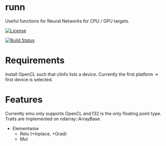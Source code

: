 # runn
Useful functions for Neural Networks for CPU / GPU targets.

[![License](https://img.shields.io/badge/license-MIT-blue.svg)](https://github.com/charles-r-earp/runn/LICENSE)

[![Build Status](https://travis-ci.com/charles-r-earp/runn.svg?branch=master)](https://travis-ci.com/charles-r-earp/runn)

# Requirements 
Install OpenCL such that clinfo lists a device. Currently the first platform -> first device is selected. 

# Features 
Currently emu only supports OpenCL and f32 is the only floating point type. Traits are implemented on ndarray::ArrayBase.

- Elementwise
  - Relu (+Inplace, +Grad)
  - Mul


